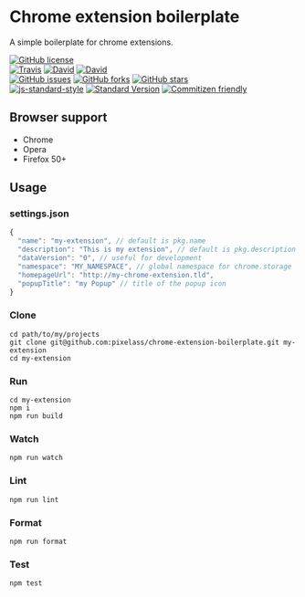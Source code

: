 # Chrome extension boilerplate

A simple boilerplate for chrome extensions.


[![GitHub license](https://img.shields.io/github/license/pixelass/chrome-extension-boilerplate.svg)](https://github.com/pixelass/chrome-extension-boilerplate/blob/master/LICENSE)  
[![Travis](https://img.shields.io/travis/pixelass/chrome-extension-boilerplate.svg)](https://travis-ci.org/pixelass/chrome-extension-boilerplate)
[![David](https://img.shields.io/david/pixelass/chrome-extension-boilerplate.svg)](https://david-dm.org/pixelass/chrome-extension-boilerplate)
[![David](https://img.shields.io/david/dev/pixelass/chrome-extension-boilerplate.svg)](https://david-dm.org/pixelass/chrome-extension-boilerplate#info=devDependencies&view=table)  
[![GitHub issues](https://img.shields.io/github/issues/pixelass/chrome-extension-boilerplate.svg)](https://github.com/pixelass/chrome-extension-boilerplate/issues)
[![GitHub forks](https://img.shields.io/github/forks/pixelass/chrome-extension-boilerplate.svg)](https://github.com/pixelass/chrome-extension-boilerplate/network)
[![GitHub stars](https://img.shields.io/github/stars/pixelass/chrome-extension-boilerplate.svg)](https://github.com/pixelass/chrome-extension-boilerplate/stargazers)  
[![js-standard-style](https://img.shields.io/badge/code%20style-standard-brightgreen.svg)](http://standardjs.com/)
[![Standard Version](https://img.shields.io/badge/release-standard%20version-brightgreen.svg)](https://github.com/conventional-changelog/standard-version)
[![Commitizen friendly](https://img.shields.io/badge/commitizen-friendly-brightgreen.svg)](http://commitizen.github.io/cz-cli/)


## Browser support
* Chrome
* Opera
* Firefox 50+

## Usage

### settings.json

```js
{
  "name": "my-extension", // default is pkg.name
  "description": "This is my extension", // default is pkg.description
  "dataVersion": "0", // useful for development
  "namespace": "MY_NAMESPACE", // global namespace for chrome.storage
  "homepageUrl": "http://my-chrome-extension.tld",
  "popupTitle": "my Popup" // title of the popup icon
}
```

### Clone
```shell
cd path/to/my/projects
git clone git@github.com:pixelass/chrome-extension-boilerplate.git my-extension
cd my-extension
```

### Run
```shell
cd my-extension
npm i
npm run build
```

### Watch
```shell
npm run watch
```

### Lint
```shell
npm run lint
```

### Format
```shell
npm run format
```

### Test
```shell
npm test
```
